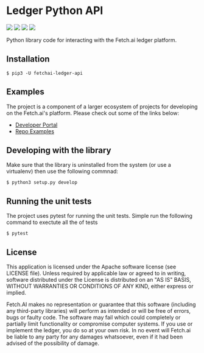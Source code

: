 # Ledger Python API
![](https://github.com/fetchai/ledger-api-py/workflows/CI/badge.svg)
![](https://img.shields.io/pypi/v/fetchai-ledger-api)
![](https://img.shields.io/github/release-date/fetchai/ledger-api-py)
![](https://img.shields.io/pypi/pyversions/fetchai-ledger-api)

Python library code for interacting with the Fetch.ai ledger platform.

## Installation

    $ pip3 -U fetchai-ledger-api

## Examples

The project is a component of a larger ecosystem of projects for developing on the Fetch.ai's platform. Please check out some of the links below:

- [Developer Portal](https://developer.fetch.ai/)
- [Repo Examples](https://github.com/fetchai/ledger-api-py/tree/master/examples)

## Developing with the library

Make sure that the library is uninstalled from the system (or use a virtualenv) then use the following commnad:

    $ python3 setup.py develop

## Running the unit tests

The project uses pytest for running the unit tests. Simple run the following command to exectute all the of tests

    $ pytest

## License

This application is licensed under the Apache software license (see LICENSE file). Unless required by
applicable law or agreed to in writing, software distributed under the License is distributed on an
"AS IS" BASIS, WITHOUT WARRANTIES OR CONDITIONS OF ANY KIND, either express or implied.

Fetch.AI makes no representation or guarantee that this software (including any third-party libraries)
will perform as intended or will be free of errors, bugs or faulty code. The software may fail which
could completely or partially limit functionality or compromise computer systems. If you use or
implement the ledger, you do so at your own risk. In no event will Fetch.ai be liable to any party
for any damages whatsoever, even if it had been advised of the possibility of damage.
